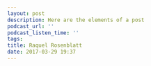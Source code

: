 ```yaml
---
layout: post
description: Here are the elements of a post
podcast_url: ''
podcast_listen_time: ''
tags: 
title: Raquel Rosenblatt
date: 2017-03-29 19:37
---
```

